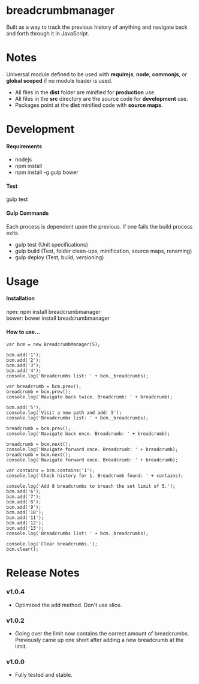 breadcrumbmanager
=================

Built as a way to track the previous history of anything and navigate back and forth through it in JavaScript.

<h1>Notes</h1>

Universal module defined to be used with <b>requirejs</b>, <b>node</b>, <b>commonjs</b>, or <b>global scoped</b> if no module loader is used.

- All files in the <b>dist</b> folder are minified for <b>production</b> use.
- All files in the <b>src</b> directory are the source code for <b>development</b> use.
- Packages point at the <b>dist</b> minified code with <b>source maps</b>.

<h1>Development</h1>

<h4>Requirements</h4>

- nodejs
- npm install
- npm install -g gulp bower

<h4>Test</h4>

gulp test

<h4>Gulp Commands</h4>

Each process is dependent upon the previous. If one fails the build process exits.

- gulp test (Unit specifications)
- gulp build (Test, folder clean-ups, minification, source maps, renaming)
- gulp deploy (Test, build, versioning)

<h1>Usage</h1>

<h4>Installation</h4>

npm: npm install breadcrumbmanager <br />
bower: bower install breadcrumbmanager

<h4>How to use...</h4>

    var bcm = new BreadcrumbManager(5);

    bcm.add('1');
    bcm.add('2');
    bcm.add('3');
    bcm.add('4');
    console.log('Breadcrumbs list: ' + bcm._breadcrumbs);

    var breadcrumb = bcm.prev();
    breadcrumb = bcm.prev();
    console.log('Navigate back twice. Breadcrumb: ' + breadcrumb);

    bcm.add('5');
    console.log('Visit a new path and add: 5');
    console.log('Breadcrumbs list: ' + bcm._breadcrumbs);

    breadcrumb = bcm.prev();
    console.log('Navigate back once. Breadcrumb: ' + breadcrumb);

    breadcrumb = bcm.next();
    console.log('Navigate forward once. Breadcrumb: ' + breadcrumb);
    breadcrumb = bcm.next();
    console.log('Navigate forward once. Breadcrumb: ' + breadcrumb);

    var contains = bcm.contains('1');
    console.log('Check history for 1. Breadcrumb found: ' + contains);

    console.log('Add 8 breadcrumbs to breach the set limit of 5.');
    bcm.add('6');
    bcm.add('7');
    bcm.add('8');
    bcm.add('9');
    bcm.add('10');
    bcm.add('11');
    bcm.add('12');
    bcm.add('13');
    console.log('Breadcrumbs list: ' + bcm._breadcrumbs);

    console.log('Clear breadcrumbs.');
    bcm.clear();

<h1>Release Notes</h1>

<h3>v1.0.4</h3>

- Optimized the add method. Don't use slice.

<h3>v1.0.2</h3>

- Going over the limit now contains the correct amount of breadcrumbs. Previously came up one short after adding a new breadcrumb at the limit.

<h3>v1.0.0</h3>

- Fully tested and stable.
